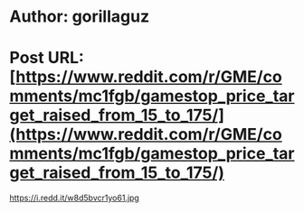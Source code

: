 # Author: gorillaguz
# Post URL: [https://www.reddit.com/r/GME/comments/mc1fgb/gamestop_price_target_raised_from_15_to_175/](https://www.reddit.com/r/GME/comments/mc1fgb/gamestop_price_target_raised_from_15_to_175/)


https://i.redd.it/w8d5bvcr1yo61.jpg